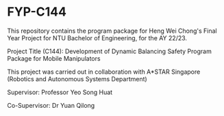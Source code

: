 # FYP-C144
This repository contains the program package for Heng Wei Chong's Final Year Project for NTU Bachelor of Engineering, for the AY 22/23.

Project Title (C144): Development of Dynamic Balancing Safety Program Package for Mobile Manipulators

This project was carried out in collaboration with A*STAR Singapore (Robotics and Autonomous Systems Department)

Supervisor: Professor Yeo Song Huat

Co-Supervisor: Dr Yuan Qilong

